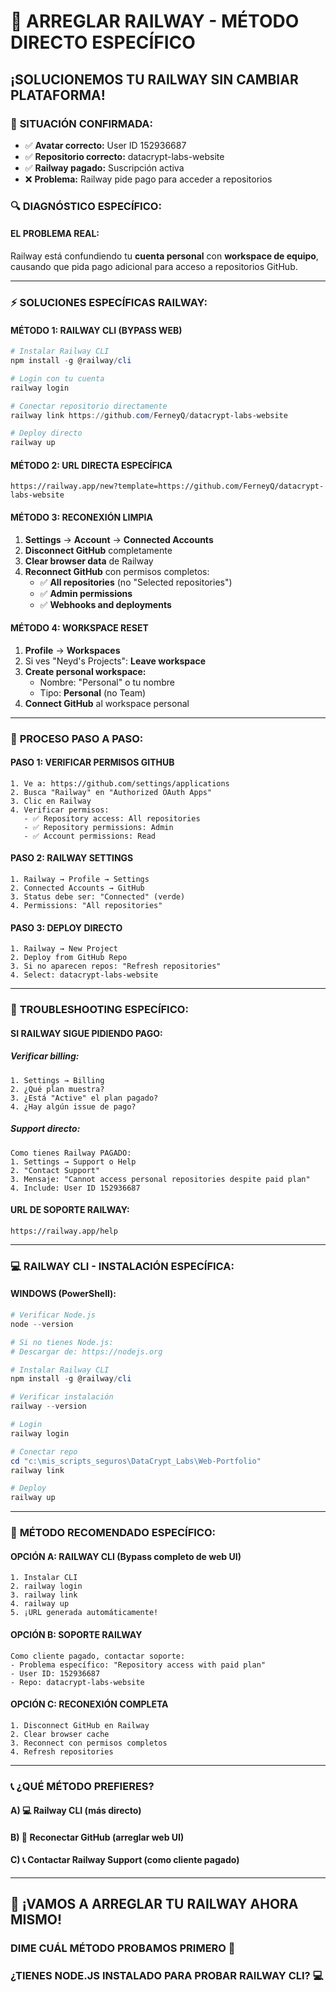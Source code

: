 # 🔧 ARREGLAR RAILWAY - MÉTODO DIRECTO ESPECÍFICO
## ¡SOLUCIONEMOS TU RAILWAY SIN CAMBIAR PLATAFORMA!

### 🎯 **SITUACIÓN CONFIRMADA:**
- ✅ **Avatar correcto:** User ID 152936687 
- ✅ **Repositorio correcto:** datacrypt-labs-website
- ✅ **Railway pagado:** Suscripción activa
- ❌ **Problema:** Railway pide pago para acceder a repositorios

### 🔍 **DIAGNÓSTICO ESPECÍFICO:**

#### **EL PROBLEMA REAL:**
Railway está confundiendo tu **cuenta personal** con **workspace de equipo**, causando que pida pago adicional para acceso a repositorios GitHub.

---

### ⚡ **SOLUCIONES ESPECÍFICAS RAILWAY:**

#### **MÉTODO 1: RAILWAY CLI (BYPASS WEB)**
```powershell
# Instalar Railway CLI
npm install -g @railway/cli

# Login con tu cuenta
railway login

# Conectar repositorio directamente  
railway link https://github.com/FerneyQ/datacrypt-labs-website

# Deploy directo
railway up
```

#### **MÉTODO 2: URL DIRECTA ESPECÍFICA**
```
https://railway.app/new?template=https://github.com/FerneyQ/datacrypt-labs-website
```

#### **MÉTODO 3: RECONEXIÓN LIMPIA**
1. **Settings** → **Account** → **Connected Accounts**
2. **Disconnect GitHub** completamente
3. **Clear browser data** de Railway
4. **Reconnect GitHub** con permisos completos:
   - ✅ **All repositories** (no "Selected repositories")
   - ✅ **Admin permissions**
   - ✅ **Webhooks and deployments**

#### **MÉTODO 4: WORKSPACE RESET**
1. **Profile** → **Workspaces**
2. Si ves "Neyd's Projects": **Leave workspace**
3. **Create personal workspace:**
   - Nombre: "Personal" o tu nombre
   - Tipo: **Personal** (no Team)
4. **Connect GitHub** al workspace personal

---

### 🚀 **PROCESO PASO A PASO:**

#### **PASO 1: VERIFICAR PERMISOS GITHUB**
```
1. Ve a: https://github.com/settings/applications
2. Busca "Railway" en "Authorized OAuth Apps"
3. Clic en Railway
4. Verificar permisos:
   - ✅ Repository access: All repositories
   - ✅ Repository permissions: Admin
   - ✅ Account permissions: Read
```

#### **PASO 2: RAILWAY SETTINGS**
```
1. Railway → Profile → Settings
2. Connected Accounts → GitHub
3. Status debe ser: "Connected" (verde)
4. Permissions: "All repositories"
```

#### **PASO 3: DEPLOY DIRECTO**
```
1. Railway → New Project
2. Deploy from GitHub Repo
3. Si no aparecen repos: "Refresh repositories"
4. Select: datacrypt-labs-website
```

---

### 🔧 **TROUBLESHOOTING ESPECÍFICO:**

#### **SI RAILWAY SIGUE PIDIENDO PAGO:**

##### **Verificar billing:**
```
1. Settings → Billing
2. ¿Qué plan muestra?
3. ¿Está "Active" el plan pagado?
4. ¿Hay algún issue de pago?
```

##### **Support directo:**
```
Como tienes Railway PAGADO:
1. Settings → Support o Help
2. "Contact Support"
3. Mensaje: "Cannot access personal repositories despite paid plan"
4. Include: User ID 152936687
```

#### **URL DE SOPORTE RAILWAY:**
```
https://railway.app/help
```

---

### 💻 **RAILWAY CLI - INSTALACIÓN ESPECÍFICA:**

#### **WINDOWS (PowerShell):**
```powershell
# Verificar Node.js
node --version

# Si no tienes Node.js:
# Descargar de: https://nodejs.org

# Instalar Railway CLI
npm install -g @railway/cli

# Verificar instalación
railway --version

# Login
railway login

# Conectar repo
cd "c:\mis_scripts_seguros\DataCrypt_Labs\Web-Portfolio"
railway link

# Deploy
railway up
```

---

### 🎯 **MÉTODO RECOMENDADO ESPECÍFICO:**

#### **OPCIÓN A: RAILWAY CLI** (Bypass completo de web UI)
```
1. Instalar CLI
2. railway login  
3. railway link
4. railway up
5. ¡URL generada automáticamente!
```

#### **OPCIÓN B: SOPORTE RAILWAY**
```
Como cliente pagado, contactar soporte:
- Problema específico: "Repository access with paid plan"
- User ID: 152936687
- Repo: datacrypt-labs-website
```

#### **OPCIÓN C: RECONEXIÓN COMPLETA**
```
1. Disconnect GitHub en Railway
2. Clear browser cache
3. Reconnect con permisos completos
4. Refresh repositories
```

---

### 📞 **¿QUÉ MÉTODO PREFIERES?**

#### **A)** 💻 **Railway CLI** (más directo)
#### **B)** 🔧 **Reconectar GitHub** (arreglar web UI)  
#### **C)** 📞 **Contactar Railway Support** (como cliente pagado)

---

## 🚀 **¡VAMOS A ARREGLAR TU RAILWAY AHORA MISMO!**

### **DIME CUÁL MÉTODO PROBAMOS PRIMERO** 🎯

### **¿TIENES NODE.JS INSTALADO PARA PROBAR RAILWAY CLI?** 💻
